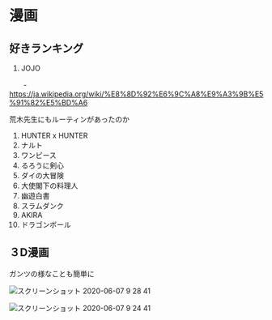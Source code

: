 
# 漫画

## 好きランキング

1. JOJO  

　　- https://ja.wikipedia.org/wiki/%E8%8D%92%E6%9C%A8%E9%A3%9B%E5%91%82%E5%BD%A6  

  荒木先生にもルーティンがあったのか

1. HUNTER x HUNTER
1. ナルト
1. ワンピース
1. るろうに剣心
1. ダイの大冒険
1. 大使閣下の料理人
1. 幽遊白書
1. スラムダンク
1. AKIRA
1. ドラゴンボール


## ３D漫画

ガンツの様なことも簡単に

![スクリーンショット 2020-06-07 9 28 41](https://user-images.githubusercontent.com/1782095/83957260-869f2880-a8a1-11ea-998a-4d85f926e746.png)

![スクリーンショット 2020-06-07 9 24 41](https://user-images.githubusercontent.com/1782095/83957267-8e5ecd00-a8a1-11ea-8063-0d65717c80c2.png)
